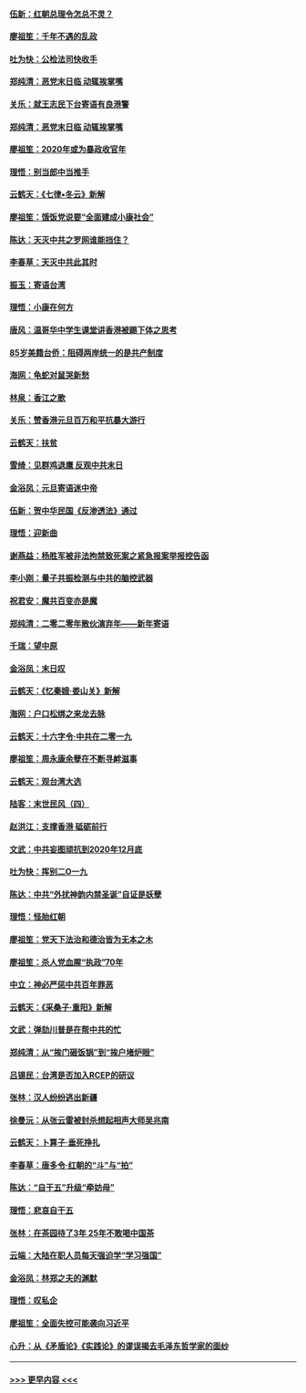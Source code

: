 #### [伍新：红朝总理令怎总不灵？](../pages/nsc993/n11770813.md?t=01071002) 
#### [廖祖笙：千年不遇的乱政](../pages/nsc993/n11770373.md?t=01071002) 
#### [吐为快：公检法司快收手](../pages/nsc993/n11770359.md?t=01071002) 
#### [郑纯清：恶党末日临 动辄挨掌嘴](../pages/nsc993/n11769912.md?t=01071002) 
#### [关乐：就王志民下台寄语有良港警](../pages/nsc993/n11769903.md?t=01071002) 
#### [郑纯清：恶党末日临 动辄挨掌嘴](../pages/nsc993/n11769356.md?t=01071002) 
#### [廖祖笙：2020年或为暴政收官年](../pages/nsc993/n11768216.md?t=01071002) 
#### [理悟：别当郎中当推手](../pages/nsc993/n11768243.md?t=01071002) 
#### [云鹤天：《七律▪冬云》新解](../pages/nsc993/n11768204.md?t=01071002) 
#### [廖祖笙：饿饭党说要“全面建成小康社会”](../pages/nsc993/n11767482.md?t=01071002) 
#### [陈达：天灭中共之罗网谁能挡住？](../pages/nsc993/n11767465.md?t=01071002) 
#### [李春草：天灭中共此其时](../pages/nsc993/n11767452.md?t=01071002) 
#### [振玉：寄语台湾](../pages/nsc993/n11767432.md?t=01071002) 
#### [理悟：小康在何方](../pages/nsc993/n11767394.md?t=01071002) 
#### [唐风：温哥华中学生课堂讲香港被踢下体之思考](../pages/nsc993/n11766848.md?t=01071002) 
#### [85岁美籍台侨：阻碍两岸统一的是共产制度](../pages/nsc993/n11765043.md?t=01071002) 
#### [海网：龟蛇对鼠哭新愁](../pages/nsc993/n11764895.md?t=01071002) 
#### [林泉：香江之歌](../pages/nsc993/n11764415.md?t=01071002) 
#### [关乐：赞香港元旦百万和平抗暴大游行](../pages/nsc993/n11764382.md?t=01071002) 
#### [云鹤天：扶贫](../pages/nsc993/n11764245.md?t=01071002) 
#### [雪绮：见群鸡退鹰  反观中共末日](../pages/nsc993/n11762112.md?t=01071002) 
#### [金浴凤：元旦寄语迷中帝](../pages/nsc993/n11761788.md?t=01071002) 
#### [伍新：贺中华民国《反渗透法》通过](../pages/nsc993/n11761994.md?t=01071002) 
#### [理悟：迎新曲](../pages/nsc993/n11761152.md?t=01071002) 
#### [谢燕益：杨胜军被非法拘禁致死案之紧急报案举报控告函](../pages/nsc993/n11756134.md?t=01071002) 
#### [李小刚：量子共振检测与中共的脑控武器](../pages/nsc993/n11754518.md?t=01071002) 
#### [祝君安：魔共百变亦是魔](../pages/nsc993/n11754469.md?t=01071002) 
#### [郑纯清：二零二零年散伙演弃年——新年寄语](../pages/nsc993/n11754195.md?t=01071002) 
#### [千瑞：望中原](../pages/nsc993/n11754159.md?t=01071002) 
#### [金浴凤：末日叹](../pages/nsc993/n11752359.md?t=01071002) 
#### [云鹤天：《忆秦娥‧娄山关》新解](../pages/nsc993/n11752348.md?t=01071002) 
#### [海网：户口松绑之来龙去脉](../pages/nsc993/n11752328.md?t=01071002) 
#### [云鹤天：十六字令‧中共在二零一九](../pages/nsc993/n11752305.md?t=01071002) 
#### [廖祖笙：周永康余孽在不断寻衅滋事](../pages/nsc993/n11751013.md?t=01071002) 
#### [云鹤天：观台湾大选](../pages/nsc993/n11751007.md?t=01071002) 
#### [陆客：末世民风（四）](../pages/nsc993/n11749203.md?t=01071002) 
#### [赵洪江：支撑香港 砥砺前行](../pages/nsc993/n11748482.md?t=01071002) 
#### [文武：中共妄图顽抗到2020年12月底](../pages/nsc993/n11748446.md?t=01071002) 
#### [吐为快：挥别二O一九](../pages/nsc993/n11748411.md?t=01071002) 
#### [陈达：中共“外扰神韵内禁圣诞”自证是妖孽](../pages/nsc993/n11748226.md?t=01071002) 
#### [理悟：怪胎红朝](../pages/nsc993/n11748206.md?t=01071002) 
#### [廖祖笙：党天下法治和德治皆为无本之木](../pages/nsc993/n11748135.md?t=01071002) 
#### [廖祖笙：杀人党血腥“执政”70年](../pages/nsc993/n11745144.md?t=01071002) 
#### [中立：神必严惩中共百年罪恶](../pages/nsc993/n11744970.md?t=01071002) 
#### [云鹤天：《采桑子‧重阳》新解](../pages/nsc993/n11744948.md?t=01071002) 
#### [文武：弹劾川普是在帮中共的忙](../pages/nsc993/n11744758.md?t=01071002) 
#### [郑纯清：从“挨门砸饭锅”到“挨户堵炉眼”](../pages/nsc993/n11744745.md?t=01071002) 
#### [吕锡民：台湾是否加入RCEP的研议](../pages/nsc993/n11744701.md?t=01071002) 
#### [张林：汉人纷纷逃出新疆](../pages/nsc993/n11743530.md?t=01071002) 
#### [徐曼沅：从张云雷被封杀想起相声大师吴兆南](../pages/nsc993/n11741816.md?t=01071002) 
#### [云鹤天：卜算子‧垂死挣扎](../pages/nsc993/n11739956.md?t=01071002) 
#### [李春草：唐多令‧红朝的“斗”与“拍”](../pages/nsc993/n11739830.md?t=01071002) 
#### [陈达：“自干五”升级“牵妨母”](../pages/nsc993/n11739724.md?t=01071002) 
#### [理悟：悲哀自干五](../pages/nsc993/n11739547.md?t=01071002) 
#### [张林：在茶园待了3年 25年不敢喝中国茶](../pages/nsc993/n11739240.md?t=01071002) 
#### [云端：大陆在职人员每天强迫学“学习强国”](../pages/nsc993/n11738735.md?t=01071002) 
#### [金浴凤：林郑之夫的渊默](../pages/nsc993/n11737735.md?t=01071002) 
#### [理悟：叹私企](../pages/nsc993/n11737715.md?t=01071002) 
#### [廖祖笙：全面失控可能袭向习近平](../pages/nsc993/n11737704.md?t=01071002) 
#### [心升：从《矛盾论》《实践论》的谬误揭去毛泽东哲学家的面纱](../pages/nsc993/n11736962.md?t=01071002) 

----
#### [ >>> 更早内容 <<< ](../indexes/nsc993-earlier.md)
